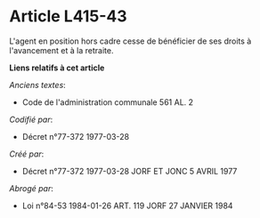 # Article L415-43

L'agent en position hors cadre cesse de bénéficier de ses droits à l'avancement et à la retraite.

**Liens relatifs à cet article**

_Anciens textes_:

  - Code de l'administration communale 561 AL. 2

_Codifié par_:

  - Décret n°77-372 1977-03-28

_Créé par_:

  - Décret n°77-372 1977-03-28 JORF ET JONC 5 AVRIL 1977

_Abrogé par_:

  - Loi n°84-53 1984-01-26 ART. 119 JORF 27 JANVIER 1984
